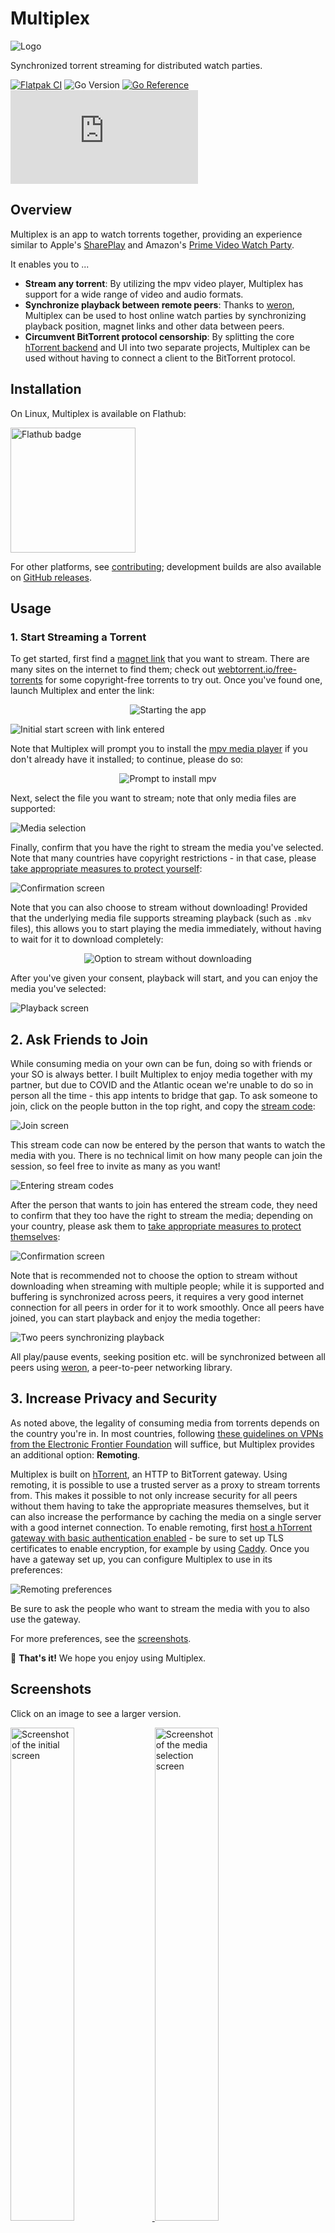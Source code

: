 # Multiplex

![Logo](./docs/logo-readme.png)

Synchronized torrent streaming for distributed watch parties.

[![Flatpak CI](https://github.com/pojntfx/multiplex/actions/workflows/flatpak.yaml/badge.svg)](https://github.com/pojntfx/multiplex/actions/workflows/flatpak.yaml)
![Go Version](https://img.shields.io/badge/go%20version-%3E=1.18-61CFDD.svg)
[![Go Reference](https://pkg.go.dev/badge/github.com/pojntfx/multiplex.svg)](https://pkg.go.dev/github.com/pojntfx/multiplex)
[![Matrix](https://img.shields.io/matrix/multiplex:matrix.org)](https://matrix.to/#/#multiplex:matrix.org?via=matrix.org)

## Overview

Multiplex is an app to watch torrents together, providing an experience similar to Apple's [SharePlay](https://support.apple.com/en-us/HT212823) and Amazon's [Prime Video Watch Party](https://www.amazon.com/adlp/watchparty).

It enables you to ...

- **Stream any torrent**: By utilizing the mpv video player, Multiplex has support for a wide range of video and audio formats.
- **Synchronize playback between remote peers**: Thanks to [weron](https://github.com/pojntfx/weron), Multiplex can be used to host online watch parties by synchronizing playback position, magnet links and other data between peers.
- **Circumvent BitTorrent protocol censorship**: By splitting the core [hTorrent backend](https://github.com/pojntfx/weron) and UI into two separate projects, Multiplex can be used without having to connect a client to the BitTorrent protocol.

## Installation

On Linux, Multiplex is available on Flathub:

<a href="https://flathub.org/apps/details/com.pojtinger.felicitas.Multiplex"><img src="https://flathub.org/assets/badges/flathub-badge-en.png" alt="Flathub badge" width="200"/></a>

For other platforms, see [contributing](#contributing); development builds are also available on [GitHub releases](https://github.com/pojntfx/multiplex/releases/tag/release-main).

## Usage

### 1. Start Streaming a Torrent

To get started, first find a [magnet link](https://en.wikipedia.org/wiki/Magnet_URI_scheme) that you want to stream. There are many sites on the internet to find them; check out [webtorrent.io/free-torrents](https://webtorrent.io/free-torrents) for some copyright-free torrents to try out. Once you've found one, launch Multiplex and enter the link:

<p align="center">
  <img alt="Starting the app" src="./docs/launch-app.png" />
</p>

![Initial start screen with link entered](./docs/link-entered.png)

Note that Multiplex will prompt you to install the [mpv media player](https://mpv.io/) if you don't already have it installed; to continue, please do so:

<p align="center">
  <img alt="Prompt to install mpv" src="./docs/install-mpv.png" />
</p>

Next, select the file you want to stream; note that only media files are supported:

![Media selection](./docs/media-selection.png)

Finally, confirm that you have the right to stream the media you've selected. Note that many countries have copyright restrictions - in that case, please [take appropriate measures to protect yourself](https://sec.eff.org/topics/VPN):

![Confirmation screen](./docs/confirmation.png)

Note that you can also choose to stream without downloading! Provided that the underlying media file supports streaming playback (such as `.mkv` files), this allows you to start playing the media immediately, without having to wait for it to download completely:

<p align="center">
  <img alt="Option to stream without downloading" src="./docs/stream-without-downloading.png" />
</p>

After you've given your consent, playback will start, and you can enjoy the media you've selected:

![Playback screen](./docs/playback.png)

## 2. Ask Friends to Join

While consuming media on your own can be fun, doing so with friends or your SO is always better. I built Multiplex to enjoy media together with my partner, but due to COVID and the Atlantic ocean we're unable to do so in person all the time - this app intents to bridge that gap. To ask someone to join, click on the people button in the top right, and copy the [stream code](https://github.com/pojntfx/multiplex/wiki/Stream-Codes):

![Join screen](./docs/join.png)

This stream code can now be entered by the person that wants to watch the media with you. There is no technical limit on how many people can join the session, so feel free to invite as many as you want!

![Entering stream codes](./docs/enter-stream-code.png)

After the person that wants to join has entered the stream code, they need to confirm that they too have the right to stream the media; depending on your country, please ask them to [take appropriate measures to protect themselves](https://sec.eff.org/topics/VPN):

![Confirmation screen](./docs/confirmation.png)

Note that is recommended not to choose the option to stream without downloading when streaming with multiple people; while it is supported and buffering is synchronized across peers, it requires a very good internet connection for all peers in order for it to work smoothly. Once all peers have joined, you can start playback and enjoy the media together:

![Two peers synchronizing playback](./docs/sync-playback.png)

All play/pause events, seeking position etc. will be synchronized between all peers using [weron](https://github.com/pojntfx/weron), a peer-to-peer networking library.

## 3. Increase Privacy and Security

As noted above, the legality of consuming media from torrents depends on the country you're in. In most countries, following [these guidelines on VPNs from the Electronic Frontier Foundation](https://sec.eff.org/topics/VPN) will suffice, but Multiplex provides an additional option: **Remoting**.

Multiplex is built on [hTorrent](https://github.com/pojntfx/htorrent), an HTTP to BitTorrent gateway. Using remoting, it is possible to use a trusted server as a proxy to stream torrents from. This makes it possible to not only increase security for all peers without them having to take the appropriate measures themselves, but it can also increase the performance by caching the media on a single server with a good internet connection. To enable remoting, first [host a hTorrent gateway with basic authentication enabled](https://github.com/pojntfx/htorrent#1-start-a-gateway-with-htorrent-gateway) - be sure to set up TLS certificates to enable encryption, for example by using [Caddy](https://caddyserver.com/). Once you have a gateway set up, you can configure Multiplex to use in its preferences:

![Remoting preferences](./docs/prefs-remoting.png)

Be sure to ask the people who want to stream the media with you to also use the gateway.

For more preferences, see the [screenshots](#screenshots).

🚀 **That's it!** We hope you enjoy using Multiplex.

## Screenshots

Click on an image to see a larger version.

<a display="inline" href="./docs/initial.png?raw=true">
<img src="./docs/initial.png" width="45%" alt="Screenshot of the initial screen" title="Screenshot of the initial screen">
</a>

<a display="inline" href="./docs/media-selection.png?raw=true">
<img src="./docs/media-selection.png" width="45%" alt="Screenshot of the media selection screen" title="Screenshot of the media selection screen">
</a>

<a display="inline" href="./docs/confirmation.png?raw=true">
<img src="./docs/confirmation.png" width="45%" alt="Screenshot of the confirmation screen" title="Screenshot of the confirmation screen">
</a>

<a display="inline" href="./docs/playback.png?raw=true">
<img src="./docs/playback.png" width="45%" alt="Screenshot of the playback screen" title="Screenshot of the playback screen">
</a>

<a display="inline" href="./docs/audiotracks.png?raw=true">
<img src="./docs/audiotracks.png" width="45%" alt="Screenshot of the audio tracks screen" title="Screenshot of the audio tracks screen">
</a>

<a display="inline" href="./docs/subtitles.png?raw=true">
<img src="./docs/subtitles.png" width="45%" alt="Screenshot of the subtitles screen" title="Screenshot of the subtitles screen">
</a>

<a display="inline" href="./docs/join.png?raw=true">
<img src="./docs/join.png" width="45%" alt="Screenshot of the join screen" title="Screenshot of the join screen">
</a>

<a display="inline" href="./docs/sync-playback.png?raw=true">
<img src="./docs/sync-playback.png" width="45%" alt="Screenshot of two peers synchronizing playback" title="Screenshot of two peers synchronizing playback">
</a>

<a display="inline" href="./docs/prefs-playback.png?raw=true">
<img src="./docs/prefs-playback.png" width="45%" alt="Screenshot of the playback preferences" title="Screenshot of the playback preferences">
</a>

<a display="inline" href="./docs/prefs-remoting.png?raw=true">
<img src="./docs/prefs-remoting.png" width="45%" alt="Screenshot of the playback remoting preferences" title="Screenshot of the playback remoting preferences">
</a>

<a display="inline" href="./docs/prefs-sync.png?raw=true">
<img src="./docs/prefs-sync.png" width="45%" alt="Screenshot of the synchronization preferences" title="Screenshot of the synchronization preferences">
</a>

## Acknowledgements

- [Brage Fuglseth](https://bragefuglseth.dev/) contributed the icon.
- [mpv](https://mpv.io/) provides the media player.
- [diamondburned/gotk4](https://github.com/diamondburned/gotk4) provides the GTK4 bindings for Go.
- [diamondburned/gotk4-adwaita](https://github.com/diamondburned/gotk4-adwaita) provides the `libadwaita` bindings for Go.
- [hTorrent](https://github.com/pojntfx/htorrent) provides the torrent gateway.
- [weron](https://github.com/pojntfx/weron) provides the WebRTC library for playback synchronization.

## Contributing

To contribute, please use the [GitHub flow](https://guides.github.com/introduction/flow/) and follow our [Code of Conduct](./CODE_OF_CONDUCT.md).

To build and start a development version of Multiplex locally, run the following:

```shell
$ git clone https://github.com/pojntfx/multiplex.git
$ cd multiplex
$ go generate ./... # Also see https://github.com/dennwc/flatpak-go-mod for updating the Flatpak manifest with Go dependencies and https://gist.github.com/pojntfx/6733a6aaff22d3dd0d91eefde399da42 for updating the icons
$ go run .
```

You can also open the project in [GNOME Builder](https://flathub.org/apps/org.gnome.Builder) and run it by clicking the play button in the header bar.

## License

Multiplex (c) 2023 Felicitas Pojtinger and contributors

SPDX-License-Identifier: AGPL-3.0

